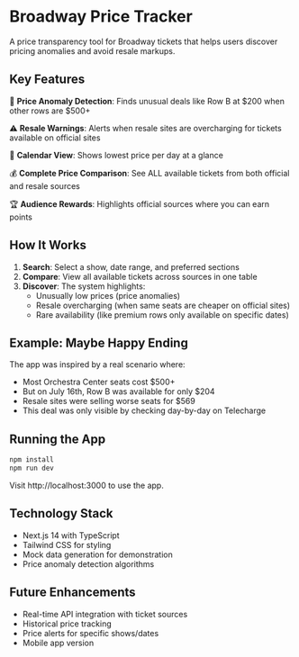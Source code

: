 # Broadway Price Tracker

A price transparency tool for Broadway tickets that helps users discover pricing anomalies and avoid resale markups.

## Key Features

🎯 **Price Anomaly Detection**: Finds unusual deals like Row B at $200 when other rows are $500+

⚠️ **Resale Warnings**: Alerts when resale sites are overcharging for tickets available on official sites

📅 **Calendar View**: Shows lowest price per day at a glance

💰 **Complete Price Comparison**: See ALL available tickets from both official and resale sources

🏆 **Audience Rewards**: Highlights official sources where you can earn points

## How It Works

1. **Search**: Select a show, date range, and preferred sections
2. **Compare**: View all available tickets across sources in one table
3. **Discover**: The system highlights:
   - Unusually low prices (price anomalies)
   - Resale overcharging (when same seats are cheaper on official sites)
   - Rare availability (like premium rows only available on specific dates)

## Example: Maybe Happy Ending

The app was inspired by a real scenario where:
- Most Orchestra Center seats cost $500+
- But on July 16th, Row B was available for only $204
- Resale sites were selling worse seats for $569
- This deal was only visible by checking day-by-day on Telecharge

## Running the App

```bash
npm install
npm run dev
```

Visit http://localhost:3000 to use the app.

## Technology Stack

- Next.js 14 with TypeScript
- Tailwind CSS for styling
- Mock data generation for demonstration
- Price anomaly detection algorithms

## Future Enhancements

- Real-time API integration with ticket sources
- Historical price tracking
- Price alerts for specific shows/dates
- Mobile app version